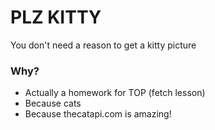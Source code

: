# PLZ KITTY
You don't need a reason to get a kitty picture


### Why?
- Actually a homework for TOP (fetch lesson)
- Because cats
- Because thecatapi.com is amazing!